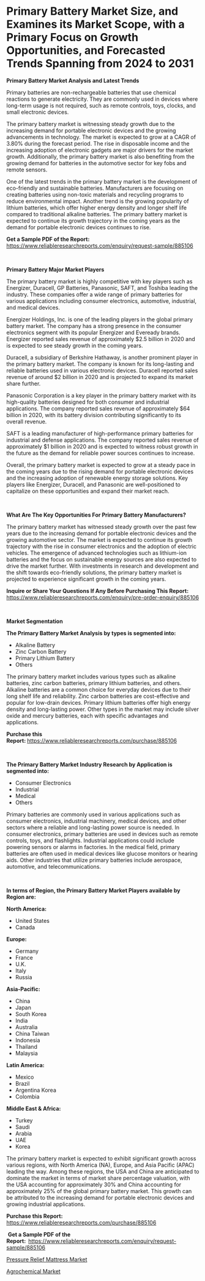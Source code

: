 <p><h1>Primary Battery Market Size, and Examines its Market Scope, with a Primary Focus on Growth Opportunities, and Forecasted Trends Spanning from 2024 to 2031</h1></p><p><strong>Primary Battery Market Analysis and Latest Trends</strong></p>
<p><p>Primary batteries are non-rechargeable batteries that use chemical reactions to generate electricity. They are commonly used in devices where long-term usage is not required, such as remote controls, toys, clocks, and small electronic devices.</p><p>The primary battery market is witnessing steady growth due to the increasing demand for portable electronic devices and the growing advancements in technology. The market is expected to grow at a CAGR of 3.80% during the forecast period. The rise in disposable income and the increasing adoption of electronic gadgets are major drivers for the market growth. Additionally, the primary battery market is also benefiting from the growing demand for batteries in the automotive sector for key fobs and remote sensors.</p><p>One of the latest trends in the primary battery market is the development of eco-friendly and sustainable batteries. Manufacturers are focusing on creating batteries using non-toxic materials and recycling programs to reduce environmental impact. Another trend is the growing popularity of lithium batteries, which offer higher energy density and longer shelf life compared to traditional alkaline batteries. The primary battery market is expected to continue its growth trajectory in the coming years as the demand for portable electronic devices continues to rise.</p></p>
<p><strong>Get a Sample PDF of the Report:&nbsp;</strong> <a href="https://www.reliableresearchreports.com/enquiry/request-sample/885106">https://www.reliableresearchreports.com/enquiry/request-sample/885106</a></p>
<p>&nbsp;</p>
<p><strong>Primary Battery Major Market Players</strong></p>
<p><p>The primary battery market is highly competitive with key players such as Energizer, Duracell, GP Batteries, Panasonic, SAFT, and Toshiba leading the industry. These companies offer a wide range of primary batteries for various applications including consumer electronics, automotive, industrial, and medical devices.</p><p>Energizer Holdings, Inc. is one of the leading players in the global primary battery market. The company has a strong presence in the consumer electronics segment with its popular Energizer and Eveready brands. Energizer reported sales revenue of approximately $2.5 billion in 2020 and is expected to see steady growth in the coming years.</p><p>Duracell, a subsidiary of Berkshire Hathaway, is another prominent player in the primary battery market. The company is known for its long-lasting and reliable batteries used in various electronic devices. Duracell reported sales revenue of around $2 billion in 2020 and is projected to expand its market share further.</p><p>Panasonic Corporation is a key player in the primary battery market with its high-quality batteries designed for both consumer and industrial applications. The company reported sales revenue of approximately $64 billion in 2020, with its battery division contributing significantly to its overall revenue.</p><p>SAFT is a leading manufacturer of high-performance primary batteries for industrial and defense applications. The company reported sales revenue of approximately $1 billion in 2020 and is expected to witness robust growth in the future as the demand for reliable power sources continues to increase.</p><p>Overall, the primary battery market is expected to grow at a steady pace in the coming years due to the rising demand for portable electronic devices and the increasing adoption of renewable energy storage solutions. Key players like Energizer, Duracell, and Panasonic are well-positioned to capitalize on these opportunities and expand their market reach.</p></p>
<p>&nbsp;</p>
<p><strong>What Are The Key Opportunities For Primary Battery Manufacturers?</strong></p>
<p><p>The primary battery market has witnessed steady growth over the past few years due to the increasing demand for portable electronic devices and the growing automotive sector. The market is expected to continue its growth trajectory with the rise in consumer electronics and the adoption of electric vehicles. The emergence of advanced technologies such as lithium-ion batteries and the focus on sustainable energy sources are also expected to drive the market further. With investments in research and development and the shift towards eco-friendly solutions, the primary battery market is projected to experience significant growth in the coming years.</p></p>
<p><strong>Inquire or Share Your Questions If Any Before Purchasing This Report:</strong> <a href="https://www.reliableresearchreports.com/enquiry/pre-order-enquiry/885106">https://www.reliableresearchreports.com/enquiry/pre-order-enquiry/885106</a></p>
<p>&nbsp;</p>
<p><strong>Market Segmentation</strong></p>
<p><strong>The Primary Battery Market Analysis by types is segmented into:</strong></p>
<p><ul><li>Alkaline Battery</li><li>Zinc Carbon Battery</li><li>Primary Lithium Battery</li><li>Others</li></ul></p>
<p><p>The primary battery market includes various types such as alkaline batteries, zinc carbon batteries, primary lithium batteries, and others. Alkaline batteries are a common choice for everyday devices due to their long shelf life and reliability. Zinc carbon batteries are cost-effective and popular for low-drain devices. Primary lithium batteries offer high energy density and long-lasting power. Other types in the market may include silver oxide and mercury batteries, each with specific advantages and applications.</p></p>
<p><strong>Purchase this Report:&nbsp;</strong><a href="https://www.reliableresearchreports.com/purchase/885106">https://www.reliableresearchreports.com/purchase/885106</a></p>
<p>&nbsp;</p>
<p><strong>The Primary Battery Market Industry Research by Application is segmented into:</strong></p>
<p><ul><li>Consumer Electronics</li><li>Industrial</li><li>Medical</li><li>Others</li></ul></p>
<p><p>Primary batteries are commonly used in various applications such as consumer electronics, industrial machinery, medical devices, and other sectors where a reliable and long-lasting power source is needed. In consumer electronics, primary batteries are used in devices such as remote controls, toys, and flashlights. Industrial applications could include powering sensors or alarms in factories. In the medical field, primary batteries are often used in medical devices like glucose monitors or hearing aids. Other industries that utilize primary batteries include aerospace, automotive, and telecommunications.</p></p>
<p>&nbsp;</p>
<p><strong>In terms of Region, the Primary Battery Market Players available by Region are:</strong></p>
<p>
    <p> <strong> North America: </strong>
        <ul>
            <li>United States</li>
            <li>Canada</li>
        </ul>
        </p> 
    <p> <strong> Europe: </strong>
        <ul>
            <li>Germany</li>
            <li>France</li>
            <li>U.K.</li>
            <li>Italy</li>
            <li>Russia</li>
        </ul>
        </p> 
    <p> <strong> Asia-Pacific: </strong>
        <ul>
            <li>China</li>
            <li>Japan</li>
            <li>South Korea</li>
            <li>India</li>
            <li>Australia</li>
            <li>China Taiwan</li>
            <li>Indonesia</li>
            <li>Thailand</li>
            <li>Malaysia</li>
        </ul>
        </p> 
    <p> <strong> Latin America: </strong>
        <ul>
            <li>Mexico</li>
            <li>Brazil</li>
            <li>Argentina Korea</li>
            <li>Colombia</li>
        </ul>
        </p> 
    <p> <strong> Middle East & Africa: </strong>
        <ul>
            <li>Turkey</li>
            <li>Saudi</li>
            <li>Arabia</li>
            <li>UAE</li>
            <li>Korea</li>
        </ul>
    </p>
    </p>
<p><p>The primary battery market is expected to exhibit significant growth across various regions, with North America (NA), Europe, and Asia Pacific (APAC) leading the way. Among these regions, the USA and China are anticipated to dominate the market in terms of market share percentage valuation, with the USA accounting for approximately 30% and China accounting for approximately 25% of the global primary battery market. This growth can be attributed to the increasing demand for portable electronic devices and growing industrial applications.</p></p>
<p><strong>Purchase this Report: </strong><a href="https://www.reliableresearchreports.com/purchase/885106">https://www.reliableresearchreports.com/purchase/885106</a></p>
<p>&nbsp;<strong>Get a Sample PDF of the Report:&nbsp;&nbsp;</strong><a href="https://www.reliableresearchreports.com/enquiry/request-sample/885106">https://www.reliableresearchreports.com/enquiry/request-sample/885106</a></p>
<p><strong></strong></p>
<p><p><a href="https://github.com/nancykennedykellievqfqt2/Market-Research-Report-List-1/blob/main/pressure-relief-mattress-market.md">Pressure Relief Mattress Market</a></p><p><a href="https://noble-drawer-34c.notion.site/Agrochemical-Market-Challenges-Opportunities-and-Growth-Drivers-and-Major-Market-Players-forecast-2d24766ca73d482b9aec8468e0c5669f">Agrochemical Market</a></p></p>